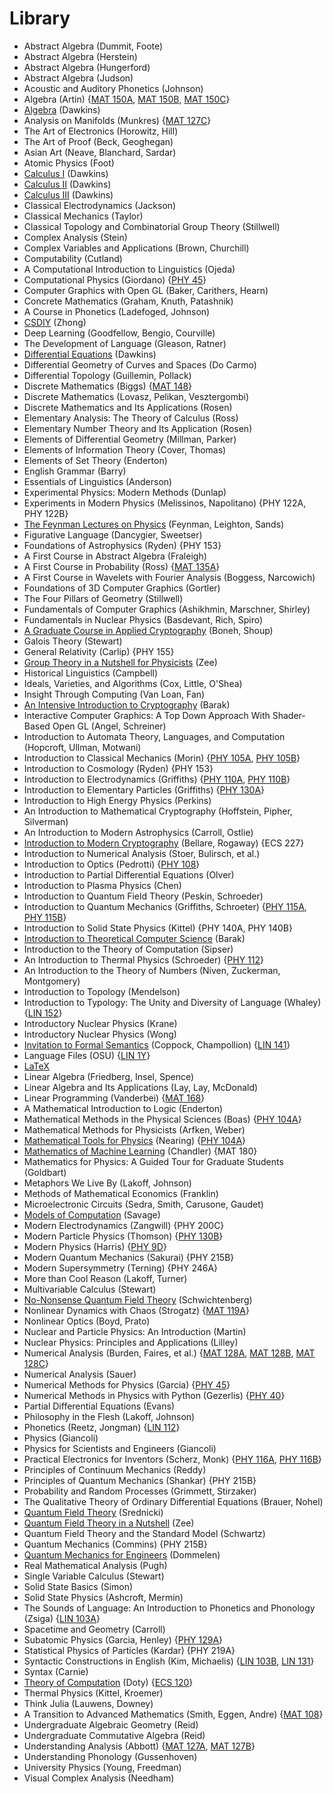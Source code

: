 # Library
- Abstract Algebra (Dummit, Foote)
- Abstract Algebra (Herstein)
- Abstract Algebra (Hungerford)
- Abstract Algebra (Judson)
- Acoustic and Auditory Phonetics (Johnson)
- Algebra (Artin) {[MAT 150A](./f23/mat150a.md), [MAT 150B](./w24/mat150b), [MAT 150C](./s24/mat150c)}
- [Algebra](https://tutorial.math.lamar.edu/Classes/Alg/Alg.aspx) (Dawkins)
- Analysis on Manifolds (Munkres) {[MAT 127C](./s24/mat127c.md)}
- The Art of Electronics (Horowitz, Hill)
- The Art of Proof (Beck, Geoghegan)
- Asian Art (Neave, Blanchard, Sardar)
- Atomic Physics (Foot)
- [Calculus I](https://tutorial.math.lamar.edu/Classes/CalcI/CalcI.aspx) (Dawkins)
- [Calculus II](https://tutorial.math.lamar.edu/Classes/CalcII/CalcII.aspx) (Dawkins)
- [Calculus III](https://tutorial.math.lamar.edu/Classes/CalcIII/CalcIII.aspx) (Dawkins)
- Classical Electrodynamics (Jackson)
- Classical Mechanics (Taylor)
- Classical Topology and Combinatorial Group Theory (Stillwell)
- Complex Analysis (Stein)
- Complex Variables and Applications (Brown, Churchill)
- Computability (Cutland)
- A Computational Introduction to Linguistics (Ojeda)
- Computational Physics (Giordano) {[PHY 45](./w23/phy45.md)}
- Computer Graphics with Open GL (Baker, Carithers, Hearn)
- Concrete Mathematics (Graham, Knuth, Patashnik)
- A Course in Phonetics (Ladefoged, Johnson)
- [CSDIY](https://csdiy.wiki/en/) (Zhong)
- Deep Learning (Goodfellow, Bengio, Courville)
- The Development of Language (Gleason, Ratner)
- [Differential Equations](https://tutorial.math.lamar.edu/Classes/DE/DE.aspx) (Dawkins)
- Differential Geometry of Curves and Spaces (Do Carmo)
- Differential Topology (Guillemin, Pollack)
- Discrete Mathematics (Biggs) {[MAT 148](./w24/mat148.md)}
- Discrete Mathematics (Lovasz, Pelikan, Vesztergombi)
- Discrete Mathematics and Its Applications (Rosen)
- Elementary Analysis: The Theory of Calculus (Ross)
- Elementary Number Theory and Its Application (Rosen)
- Elements of Differential Geometry (Millman, Parker)
- Elements of Information Theory (Cover, Thomas)
- Elements of Set Theory (Enderton)
- English Grammar (Barry)
- Essentials of Linguistics (Anderson)
- Experimental Physics: Modern Methods (Dunlap)
- Experiments in Modern Physics (Melissinos, Napolitano) {PHY 122A, PHY 122B}
- [The Feynman Lectures on Physics](https://www.feynmanlectures.caltech.edu/) (Feynman, Leighton, Sands)
- Figurative Language (Dancygier, Sweetser)
- Foundations of Astrophysics (Ryden) {PHY 153}
- A First Course in Abstract Algebra (Fraleigh)
- A First Course in Probability (Ross) {[MAT 135A](./s23/mat135a.md)}
- A First Course in Wavelets with Fourier Analysis (Boggess, Narcowich)
- Foundations of 3D Computer Graphics (Gortler)
- The Four Pillars of Geometry (Stillwell)
- Fundamentals of Computer Graphics (Ashikhmin, Marschner, Shirley)
- Fundamentals in Nuclear Physics (Basdevant, Rich, Spiro)
- [A Graduate Course in Applied Cryptography](https://toc.cryptobook.us/book.pdf) (Boneh, Shoup)
- Galois Theory (Stewart)
- General Relativity (Carlip) {PHY 155}
- [Group Theory in a Nutshell for Physicists](https://emineter.wordpress.com/wp-content/uploads/2018/08/a-zee-group-theory-in-a-nutshell-for-physicists-2016-princeton-university-press.pdf) (Zee)
- Historical Linguistics (Campbell)
- Ideals, Varieties, and Algorithms (Cox, Little, O'Shea)
- Insight Through Computing (Van Loan, Fan)
- [An Intensive Introduction to Cryptography](https://files.boazbarak.org/crypto/lnotes_book.pdf) (Barak)
- Interactive Computer Graphics: A Top Down Approach With Shader-Based Open GL (Angel, Schreiner)
- Introduction to Automata Theory, Languages, and Computation (Hopcroft, Ullman, Motwani)
- Introduction to Classical Mechanics (Morin) {[PHY 105A](./w23/phy105a.md), [PHY 105B](./s23/phy105b.md)}
- Introduction to Cosmology (Ryden) {PHY 153}
- Introduction to Electrodynamics (Griffiths) {[PHY 110A](./w23/phy110a.md), [PHY 110B](./s23/phy110b.md)}
- Introduction to Elementary Particles (Griffiths) {[PHY 130A](./w24/phy130a.md)}
- Introduction to High Energy Physics (Perkins)
- An Introduction to Mathematical Cryptography (Hoffstein, Pipher, Silverman)
- An Introduction to Modern Astrophysics (Carroll, Ostlie)
- [Introduction to Modern Cryptography](https://web.cs.ucdavis.edu/~rogaway/classes/227/spring05/book/main.pdf) (Bellare, Rogaway) {ECS 227}
- Introduction to Numerical Analysis (Stoer, Bulirsch, et al.)
- Introduction to Optics (Pedrotti) {[PHY 108](./s23/phy108.md)}
- Introduction to Partial Differential Equations (Olver)
- Introduction to Plasma Physics (Chen)
- Introduction to Quantum Field Theory (Peskin, Schroeder)
- Introduction to Quantum Mechanics (Griffiths, Schroeter) {[PHY 115A](./f23/phy115a.md), [PHY 115B](./w24/phy115b.md)}
- Introduction to Solid State Physics (Kittel) {PHY 140A, PHY 140B}
- [Introduction to Theoretical Computer Science](https://introtcs.org/public/) (Barak)
- Introduction to the Theory of Computation (Sipser)
- An Introduction to Thermal Physics (Schroeder) {[PHY 112](./f23/phy112.md)}
- An Introduction to the Theory of Numbers (Niven, Zuckerman, Montgomery)
- Introduction to Topology (Mendelson)
- Introduction to Typology: The Unity and Diversity of Language (Whaley) {[LIN 152](./w24/lin152.md)}
- Introductory Nuclear Physics (Krane)
- Introductory Nuclear Physics (Wong)
- [Invitation to Formal Semantics](https://eecoppock.info/bootcamp/semantics-boot-camp.pdf) (Coppock, Champollion) {[LIN 141](./f23/lin141.md)}
- Language Files (OSU) {[LIN 1Y](./f22/lin1y.md)}
- [LaTeX](https://upload.wikimedia.org/wikipedia/commons/2/2d/LaTeX.pdf)
- Linear Algebra (Friedberg, Insel, Spence)
- Linear Algebra and Its Applications (Lay, Lay, McDonald)
- Linear Programming (Vanderbei) {[MAT 168](./f23/mat168.md)}
- A Mathematical Introduction to Logic (Enderton)
- Mathematical Methods in the Physical Sciences (Boas) {[PHY 104A](./f22/phy104a.md)}
- Mathematical Methods for Physicists (Arfken, Weber)
- [Mathematical Tools for Physics](http://www-mdp.eng.cam.ac.uk/web/library/enginfo/textbooks_dvd_only/nearing/math_methods.pdf) (Nearing) {[PHY 104A](./f22/phy104a.md)}
- [Mathematics of Machine Learning](https://raw.githubusercontent.com/alexchandler100/MAT_180/main/00_Course_Files/MAT%20180%20Textbook/main.pdf) (Chandler) {MAT 180}
- Mathematics for Physics: A Guided Tour for Graduate Students (Goldbart)
- Metaphors We Live By (Lakoff, Johnson)
- Methods of Mathematical Economics (Franklin)
- Microelectronic Circuits (Sedra, Smith, Carusone, Gaudet)
- [Models of Computation](https://cs.brown.edu/people/jsavage/book/pdfs/ModelsOfComputation.pdf) (Savage)
- Modern Electrodynamics (Zangwill) {PHY 200C}
- Modern Particle Physics (Thomson) {[PHY 130B](./s24/phy130b.md)}
- Modern Physics (Harris) {[PHY 9D](./f22/phy9d.md)}
- Modern Quantum Mechanics (Sakurai) {PHY 215B}
- Modern Supersymmetry (Terning) {PHY 246A}
- More than Cool Reason (Lakoff, Turner)
- Multivariable Calculus (Stewart)
- [No-Nonsense Quantum Field Theory](http://www.stat.ucla.edu/~ywu/QFT0.pdf) (Schwichtenberg)
- Nonlinear Dynamics with Chaos (Strogatz) {[MAT 119A](./w23/mat119a.md)}
- Nonlinear Optics (Boyd, Prato)
- Nuclear and Particle Physics: An Introduction (Martin)
- Nuclear Physics: Principles and Applications (Lilley)
- Numerical Analysis (Burden, Faires, et al.) {[MAT 128A](./m23/mat128a.md), [MAT 128B](./s23/mat128b.md), [MAT 128C](./s24/mat128c.md)}
- Numerical Analysis (Sauer)
- Numerical Methods for Physics (Garcia) {[PHY 45](./w23/phy45.md)}
- Numerical Methods in Physics with Python (Gezerlis) {[PHY 40](./f22/phy40.md)}
- Partial Differential Equations (Evans)
- Philosophy in the Flesh (Lakoff, Johnson)
- Phonetics (Reetz, Jongman) {[LIN 112](./f23/lin112.md)}
- Physics (Giancoli)
- Physics for Scientists and Engineers (Giancoli)
- Practical Electronics for Inventors (Scherz, Monk) {[PHY 116A](./f22/phy116a.md), [PHY 116B](./w23/phy116b.md)}
- Principles of Continuum Mechanics (Reddy)
- Principles of Quantum Mechanics (Shankar) {PHY 215B}
- Probability and Random Processes (Grimmett, Stirzaker)
- The Qualitative Theory of Ordinary Differential Equations (Brauer, Nohel)
- [Quantum Field Theory](https://web.physics.ucsb.edu/~mark/ms-qft-DRAFT.pdf) (Srednicki)
- [Quantum Field Theory in a Nutshell](http://home.ustc.edu.cn/~gengb/200923/A.%20Zee,%20Quantum%20Field%20Theory%20in%20a%20Nutshell.pdf) (Zee)
- Quantum Field Theory and the Standard Model (Schwartz)
- Quantum Mechanics (Commins) {PHY 215B}
- [Quantum Mechanics for Engineers](https://web1.eng.famu.fsu.edu/~dommelen/quantum/) (Dommelen)
- Real Mathematical Analysis (Pugh)
- Single Variable Calculus (Stewart)
- Solid State Basics (Simon)
- Solid State Physics (Ashcroft, Mermin)
- The Sounds of Language: An Introduction to Phonetics and Phonology (Zsiga) {[LIN 103A](./w24/lin103a.md)}
- Spacetime and Geometry (Carroll)
- Subatomic Physics (Garcia, Henley) {[PHY 129A](./s24/phy129a.md)}
- Statistical Physics of Particles (Kardar) {PHY 219A}
- Syntactic Constructions in English (Kim, Michaelis) {[LIN 103B](./w23/lin103b.md), [LIN 131](./w24/lin131.md)}
- Syntax (Carnie)
- [Theory of Computation](https://canvas.ucdavis.edu/courses/845987/files/23253366) (Doty) {[ECS 120](./w24/ecs120.md)}
- Thermal Physics (Kittel, Kroemer)
- Think Julia (Lauwens, Downey)
- A Transition to Advanced Mathematics (Smith, Eggen, Andre) {[MAT 108](./w23/mat108.md)}
- Undergraduate Algebraic Geometry (Reid)
- Undergraduate Commutative Algebra (Reid)
- Understanding Analysis (Abbott) {[MAT 127A](./s23/mat127a.md), [MAT 127B](./m23/mat127b.md)}
- Understanding Phonology (Gussenhoven)
- University Physics (Young, Freedman)
- Visual Complex Analysis (Needham)